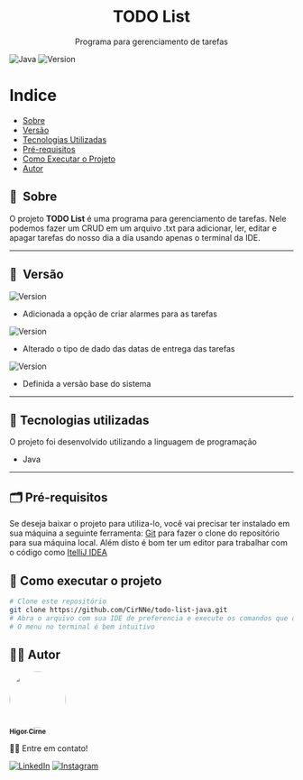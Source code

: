 <h1 align="center">TODO List</h1>

<p align="center">Programa para gerenciamento de tarefas</p>

![Java](https://img.shields.io/badge/java-%23ED8B00.svg?style=for-the-badge&logo=java&logoColor=white)
![Version](https://img.shields.io/badge/version-v1.2.0-blue) 


Indice
=================
 * [Sobre](#-sobre)
 * [Versão](#-versão)
 * [Tecnologias Utilizadas](#-tecnologias-utilizadas)
 * [Pré-requisitos](#-pré-requisitos)
 * [Como Executar o Projeto](#-como-executar-o-projeto)
 * [Autor](#-autor)

## 🔖&nbsp; Sobre

O projeto **TODO List** é uma programa para gerenciamento de tarefas. Nele podemos fazer um CRUD em um arquivo .txt para adicionar, ler, editar e apagar tarefas do nosso dia a dia usando apenas o terminal da IDE. 

---

## 🔖&nbsp; Versão

![Version](https://img.shields.io/badge/version-v1.2.0-blue)
- Adicionada a opção de criar alarmes para as tarefas

![Version](https://img.shields.io/badge/version-v1.1.0-blue)
- Alterado o tipo de dado das datas de entrega das tarefas

![Version](https://img.shields.io/badge/version-v1.0.0-blue)
- Definida a versão base do sistema

---

## 🚀 Tecnologias utilizadas

O projeto foi desenvolvido utilizando a linguagem de programação

- Java

---

## 🗂 Pré-requisitos

Se deseja baixar o projeto para utiliza-lo, você vai precisar ter instalado em sua máquina a seguinte ferramenta:
[Git](https://git-scm.com) para fazer o clone do repositório para sua máquina local. 
Além disto é bom ter um editor para trabalhar com o código como [ItelliJ IDEA](https://www.jetbrains.com/pt-br/idea/)

## 🎲 Como executar o projeto

```bash
# Clone este repositório
git clone https://github.com/CirNNe/todo-list-java.git
# Abra o arquivo com sua IDE de preferencia e execute os comandos que desejar
# O menu no terminal é bem intuitivo
```

## 👨‍💻 Autor

<a href="https://github.com/CirNNe">
 <img style="border-radius: 50%;" src="https://avatars.githubusercontent.com/u/98779843?s=400&u=0acf3d526d374b620501ea180d5c81c3ff998c42&v=4" width="100px;" alt=""/>
 <br />
 <sub><b>Higor Cirne</b></sub></a> <a href="https://github.com/CirNNe" title="GitHub"></a>

👋🏽 Entre em contato!

[![LinkedIn](https://img.shields.io/badge/linkedin-%230077B5.svg?style=for-the-badge&logo=linkedin&logoColor=white)](https://www.linkedin.com/in/higorcirne/)
[![Instagram](https://img.shields.io/badge/Instagram-%23E4405F.svg?style=for-the-badge&logo=Instagram&logoColor=white)](https://www.instagram.com/higordev_/)

